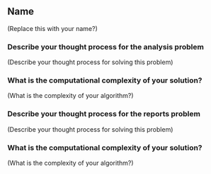 ## Name

(Replace this with your name?)

### Describe your thought process for the analysis problem

(Describe your thought process for solving this problem)

### What is the computational complexity of your solution?

(What is the complexity of your algorithm?)

### Describe your thought process for the reports problem

(Describe your thought process for solving this problem)

### What is the computational complexity of your solution?

(What is the complexity of your algorithm?)
